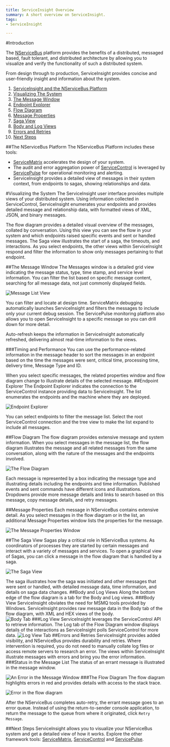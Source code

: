 ```yaml
---
title: ServiceInsight Overview
summary: A short overview on ServiceInsight.
tags: 
- ServiceInsight

---
```

#Introduction

The [NServiceBus](../NServiceBus/overview.md "NServiceBus Overview") platform provides the benefits of a distributed, messaged based, fault tolerant, and distributed architecture by allowing you to visualize and verify the functionality of such a distributed system.  

From design through to production, ServiceInsight provides concise and user-friendly insight and information about the system. 

1.  [ServiceInsight and the NServiceBus Platform](#the-nservicebus-platform "The NServiceBus Platform")
2.  [Visualizing The System](#visualizing-the-system "Visualizing your system in ServiceInsight")
3.  [The Message Window](#the-message-window "The Message Window")
4.  [Endpoint Explorer](#endpoint-explorer "Endpoint Explorer")
5.  [Flow Diagram](#flow-diagram "The graphical flow diagram")
6.  [Message Properties](#message-properties "The Message Properties Window")
7.  [Saga View](#the-saga-view "The Saga View")
8.  [Body and Log Views](#body-and-log-views "The Body and Log Tabs")
9.  [Errors and Retries](#errors-and-retries "Visualizing and Dealing with Errors")
10. [Next Steps](#next-steps "Next Steps")

##The NServiceBus Platform
The NServiceBus Platform includes these tools:
* [ServiceMatrix](../ServiceMatrix/index.md "ServiceMatrix") accelerates the design of your system.  
* The audit and error aggregation power of [ServiceControl](../ServiceControl/index.md "ServiceControl") is leveraged by [ServicePulse](../ServicePulse/index.md "ServicePulse") for operational monitoring and alerting. 
* ServiceInsight provides a detailed view of messages in their system context, from endpoints to sagas, showing relationships and data.  

#Visualizing the System
The ServiceInsight user interface provides multiple views of your distributed system.  Using information collected in ServiceControl, ServiceInsight enumerates your endpoints and provides detailed message and relationship data, with formatted views of XML, JSON, and binary messages.  

The flow diagram provides a detailed visual overview of the messages, collated by conversation.  Using this view you can see the flow in your system and which endpoints raised specific events and sent or handled messages.  The Saga view illustrates the start of a saga, the timeouts, and interactions. 
As you select endpoints, the other views within ServiceInsight respond and filter the information to show only messages pertaining to that endpoint. 

##The Message Window
The Messages window is a detailed grid view indicating the message status, type, time stamp, and service level information.  You can filter the list based on specific message content, searching for all message data, not just commonly displayed fields.    

![Message List View](images/overview-messagedetailwindow.png)

You can filter and locate at design time. ServiceMatrix debugging automatically launches ServiceInsight and filters the messages to include only your current debug session.  The ServicePulse monitoring platform also allows you to open ServiceInsight to a specific message so you can drill down for more detail.

Auto-refresh keeps the information in ServiceInsight automatically refreshed, delivering almost real-time information to the views. 

###Timing and Performance
You can use the performance-related information in the message header to sort the messages in an endpoint based on the time the messages were sent, critical time, processing time, delivery time, Message Type and ID. 

When you select specific messages, the related properties window and flow diagram change to illustrate details of the selected message. 
##Endpoint Explorer
The Endpoint Explorer indicates the connection to the ServiceControl instance providing data to ServiceInsight.  The list enumerates the endpoints and the machine where they are deployed.  

![Endpoint Explorer](images/overview-endpointexplore-machinename.png)

You can select endpoints to filter the message list. Select the root ServiceControl connection and the tree view to make the list expand to include all messages.

##Flow Diagram
The flow diagram provides extensive message and system information. When you select messages in the message list, the flow diagram illustrates the message and all related messages from the same conversation, along with the nature of the messages and the endpoints involved.

![The Flow Diagram](images/overview-flowdiagram-wpopup.png)

Each message is represented by a box indicating the message type and illustrating details including the endpoints and time information.  Published events and sent commands have different icons and illustrations. Dropdowns provide more message details and links to search based on this message, copy message details, and retry messages.

##Message Properties
Each message in NServiceBus contains extensive detail.  As you select messages in the flow diagram or in the list, an additional Message Properties window lists the properties for the message.

![The Message Properties Window](images/overview-messageproperties.png)

##The Saga View
Sagas play a critical role in NServiceBus systems.  As coordinators of processes they are started by certain messages and interact with a variety of messages and services.  To open a graphical view of Sagas, you can click a message in the flow diagram that is handled by a saga.  

![The Saga View](images/overview-sagaview.png)

The saga illustrates how the saga was initiated and other messages that were sent or handled, with detailed message data, time information, and details on saga data changes. 
##Body and Log Views
Along the bottom edge of the flow diagram is a tab for the Body and Log views. 
###Body View
ServiceInsight obviates the need for MSMQ tools provided by Windows. ServiceInsight provides raw message data in the Body tab of the flow diagram, with XML and HEX views of the body.  
![Body Tab ](images/overview-bodyview.png)
###Log View
ServiceInsight leverages the ServiceControl API to retrieve information.  The Log tab of the Flow Diagram window displays details of the interactions as ServiceInsight polls ServiceControl for more data. 
![Log View Tab](images/overview-logview.png)
##Errors and Retries
ServiceInsight provides added visibility, and NServiceBus provides durability and retries. Where intervention is required, you do not need to manually collate log files or access remote servers to research an error.  The views within ServiceInsight illustrate messages with errors and bring you the error information.
###Status in the Message List
The status of an errant message is illustrated in the message window.

![An Error in the Message Window](images/overview-messagewindowerror.png)
###The Flow Diagram
The flow diagram highlights errors in red and provides details with access to the stack trace.

![Error in the flow diagram](images/overview-flowdiagramwitherror.png)

After the NServiceBus completes auto-retry, the errant message goes to an error queue. Instead of using the return-to-sender console application, to return the message to the queue from where it originated, click `Retry Message`. 

##Next Steps
ServiceInsight allows you to visualize your NServiceBus system and get a detailed view of how it works.  Explore the other framework tools: [ServiceMatrix](../ServiceMatrix/index.md "ServiceMatrix"), [ServiceControl](../ServiceControl/index.md "ServiceControl") and  [ServicePulse](../ServicePulse/index.md "ServicePulse"). 
